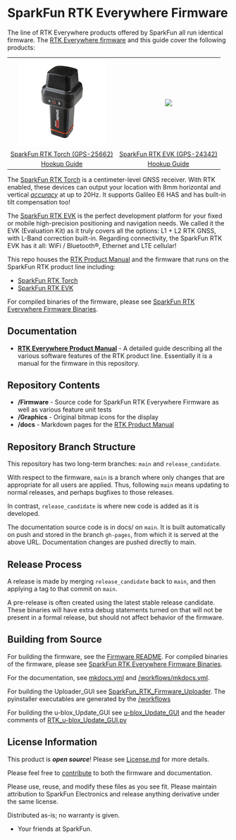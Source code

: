 SparkFun RTK Everywhere Firmware
===========================================================

The line of RTK Everywhere products offered by SparkFun all run identical firmware. The [RTK Everywhere firmware](https://github.com/sparkfun/SparkFun_RTK_Everywhere_Firmware) and this guide cover the following products:

<table class="table table-hover table-striped table-bordered">
	<tr align="center">
		<td><a href="https://www.sparkfun.com/products/25662"><img src="docs/img/SparkFun_RTK_Torch.png"></a></td>
		<td><a href="https://www.sparkfun.com/products/24342"><img src="docs/img/SparkFun_RTK_EVK.png"></a></td>
	</tr>
	<tr align="center">
		<td><a href="https://www.sparkfun.com/products/25662">SparkFun RTK Torch (GPS-25662)</a></td>
		<td><a href="https://www.sparkfun.com/products/24342">SparkFun RTK EVK (GPS-24342)</a></td>
	</tr>
	<tr align="center">
		<td><a href="https://docs.sparkfun.com/SparkFun_RTK_Torch/">Hookup Guide</a></td>
		<td><a href="https://docs.sparkfun.com/SparkFun_RTK_EVK/">Hookup Guide</a></td>
	</tr>
</table>

The [SparkFun RTK Torch](https://www.sparkfun.com/products/25662) is a centimeter-level GNSS receiver. With RTK enabled, these devices can output your location with 8mm horizontal and vertical [*accuracy*](https://docs.sparkfun.com/SparkFun_RTK_Everywhere_Firmware/accuracy_verification/) at up to 20Hz. It supports Galileo E6 HAS and has built-in tilt compensation too!

The [SparkFun RTK EVK](https://www.sparkfun.com/products/24342) is the perfect development platform for your fixed or mobile high-precision positioning and navigation needs. We called it the EVK (Evaluation Kit) as it truly covers all the options: L1 + L2 RTK GNSS, with L-Band correction built-in. Regarding connectivity, the SparkFun RTK EVK has it all: WiFi / Bluetooth®, Ethernet and LTE cellular!

This repo houses the [RTK Product Manual](https://docs.sparkfun.com/SparkFun_RTK_Everywhere_Firmware) and the firmware that runs on the SparkFun RTK product line including:

* [SparkFun RTK Torch](https://www.sparkfun.com/products/25662)
* [SparkFun RTK EVK](https://www.sparkfun.com/products/24342)

For compiled binaries of the firmware, please see [SparkFun RTK Everywhere Firmware Binaries](https://github.com/sparkfun/SparkFun_RTK_Everywhere_Firmware_Binaries).

Documentation
--------------

* **[RTK Everywhere Product Manual](https://docs.sparkfun.com/SparkFun_RTK_Everywhere_Firmware/)** - A detailed guide describing all the various software features of the RTK product line. Essentially it is a manual for the firmware in this repository.

Repository Contents
-------------------

* **/Firmware** - Source code for SparkFun RTK Everywhere Firmware as well as various feature unit tests
* **/Graphics** - Original bitmap icons for the display
* **/docs** - Markdown pages for the [RTK Product Manual](https://docs.sparkfun.com/SparkFun_RTK_Everywhere_Firmware/)

Repository Branch Structure
---------------------------

This repository has two long-term branches: `main` and `release_candidate`.

With respect to the firmware, `main` is a branch where only changes that are appropriate for all users are applied. Thus, following `main` means updating to normal releases, and perhaps bugfixes to those releases.

In contrast, `release_candidate` is where new code is added as it is developed.

The documentation source code is in docs/ on `main`. It is built automatically on push and stored in the branch `gh-pages`, from which it is served at the above URL. Documentation changes are pushed directly to main.

Release Process
---------------

A release is made by merging `release_candidate` back to `main`, and then applying a tag to that commit on `main`.

A pre-release is often created using the latest stable release candidate. These binaries will have extra debug statements turned on that will not be present in a formal release, but should not affect behavior of the firmware.

Building from Source
--------------------

For building the firmware, see the [Firmware README](Firmware/readme.md). For compiled binaries of the firmware, please see [SparkFun RTK Everywhere Firmware Binaries](https://github.com/sparkfun/SparkFun_RTK_Everywhere_Firmware_Binaries).

For the documentation, see [mkdocs.yml](https://github.com/sparkfun/SparkFun_RTK_Everywhere_Firmware/blob/main/mkdocs.yml) and [/workflows/mkdocs.yml](https://github.com/sparkfun/SparkFun_RTK_Everywhere_Firmware/blob/main/.github/workflows/mkdocs.yml).

For building the Uploader_GUI see [SparkFun_RTK_Firmware_Uploader](https://github.com/sparkfun/SparkFun_RTK_Firmware_Uploader). The pyinstaller executables are generated by the [/workflows](https://github.com/sparkfun/SparkFun_RTK_Firmware_Uploader/tree/main/.github/workflows)

For building the u-blox_Update_GUI see [u-blox_Update_GUI](https://github.com/sparkfun/SparkFun_RTK_Everywhere_Firmware_Binaries/tree/main/u-blox_Update_GUI) and the header comments of [RTK_u-blox_Update_GUI.py](https://github.com/sparkfun/SparkFun_RTK_Everywhere_Firmware/blob/main/u-blox_Update_GUI/RTK_u-blox_Update_GUI.py)

License Information
-------------------

This product is _**open source**_! Please see [License.md](./License.md) for more details.

Please feel free to [contribute](https://docs.sparkfun.com/SparkFun_RTK_Everywhere_Firmware/contribute/) to both the firmware and documentation.

Please use, reuse, and modify these files as you see fit. Please maintain attribution to SparkFun Electronics and release anything derivative under the same license.

Distributed as-is; no warranty is given.

- Your friends at SparkFun.
